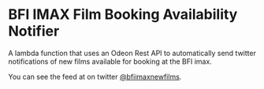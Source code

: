 # BFI IMAX Film Booking Availability Notifier
A lambda function that uses an Odeon Rest API to automatically send twitter notifications of new films available for booking at the BFI imax. 

You can see the feed at on twitter [@bfiimaxnewfilms](https://twitter.com/bfiimaxnewfilms).
